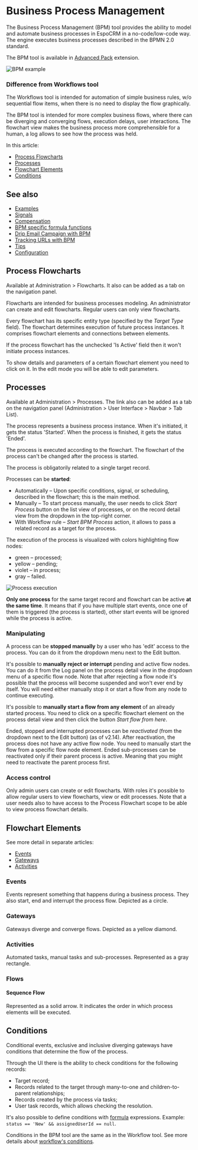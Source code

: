 # Business Process Management

The Business Process Management (BPM) tool provides the ability to model and automate business processes in EspoCRM in a no-code/low-code way. The engine executes business processes described in the BPMN 2.0 standard.

The BPM tool is available in [Advanced Pack](https://www.espocrm.com/extensions/advanced-pack/) extension.

![BPM example](../_static/images/administration/bpm/bpm-1.png)

### Difference from Workflows tool

The Workflows tool is intended for automation of simple business rules, w/o sequential flow items, when there is no need to display the flow graphically.

The BPM tool is intended for more complex business flows, where there can be diverging and converging flows, execution delays, user interactions. The flowchart view makes the business process more comprehensible for a human, a log allows to see how the process was held.

In this article:

* [Process Flowcharts](#process-flowcharts)
* [Processes](#processes)
* [Flowchart Elements](#flowchart-elements)
* [Conditions](#conditions)

## See also
* [Examples](bpm-examples.md)
* [Signals](bpm-signals.md)
* [Compensation](bpm-compensation.md)
* [BPM specific formula functions](bpm-formula.md)
* [Drip Email Campaign with BPM](bpm-drip-email-campaign.md)
* [Tracking URLs with BPM](bpm-tracking-urls.md)
* [Tips](bpm-tips.md)
* [Configuration](bpm-configuration.md)

## Process Flowcharts

Available at Administration > Flowcharts. It also can be added as a tab on the navigation panel.

Flowcharts are intended for business processes modeling. An administrator can create and edit flowcharts. Regular users can only view flowcharts.

Every flowchart has its specific entity type (specified by the *Target Type* field). The flowchart determines execution of future process instances. It comprises flowchart elements and connections between elements.

If the process flowchart has the unchecked 'Is Active' field then it won't initiate process instances.

To show details and parameters of a certain flowchart element you need to click on it. In the edit mode you will be able to edit parameters.

## Processes

Available at Administration > Processes. The link also can be added as a tab on the navigation panel (Administration > User Interface > Navbar > Tab List).

The process represents a business process instance. When it's initiated, it gets the status 'Started'. When the process is finished, it gets the status 'Ended'. 

The process is executed according to the flowchart. The flowchart of the process can't be changed after the process is started.

The process is obligatorily related to a single target record.

Processes can be **started**:

* Automatically – Upon specific conditions, signal, or scheduling, described in the flowchart; this is the main method.
* Manually – To start process manually, the user needs to click *Start Process* button on the list view of processes, or on the record detail view from the dropdown in the top-right corner.
* With Workflow rule – *Start BPM Process* action, it allows to pass a related record as a target for the process.

The execution of the process is visualized with colors highlighting flow nodes:

* green – processed;
* yellow – pending;
* violet – in process;
* gray – failed.

![Process execution](../_static/images/administration/bpm/process-execution.png)

**Only one process** for the same target record and flowchart can be active **at the same time**. It means that if you have multiple start events, once one of them is triggered (the process is started), other start events will be ignored while the process is active. 

### Manipulating

A process can be **stopped manually** by a user who has 'edit' access to the process. You can do it from the dropdown menu next to the Edit button.

It's possible to **manually reject or interrupt** pending and active flow nodes. You can do it from the Log panel on the process detail view in the dropdown menu of a specific flow node. Note that after rejecting a flow node it's possible that the process will become suspended and won't ever end by itself. You will need either manually stop it or start a flow from any node to continue executing.

It's possible to **manually start a flow from any element** of an already started process. You need to click on a specific flowchart element on the process detail view and then click the button *Start flow from here*.

Ended, stopped and interrupted processes can be *reactivated* (from the dropdown next to the Edit button) (as of v2.14). After reactivation, the process does not have any active flow node. You need to manually start the flow from a specific flow node element. Ended sub-processes can be reactivated only if their parent process is active. Meaning that you might need to reactivate the parent process first.

### Access control

Only admin users can create or edit flowcharts. With roles it's possible to allow regular users to view flowcharts, view or edit processes. Note that a user needs also to have access to the Process Flowchart scope to be able to view process flowchart details. 

## Flowchart Elements

See more detail in separate articles:

* [Events](bpm-events.md)
* [Gateways](bpm-gateways.md)
* [Activities](bpm-activities.md)

### Events

Events represent something that happens during a business process. They also start, end and interrupt the process flow. Depicted as a circle.

### Gateways

Gateways diverge and converge flows. Depicted as a yellow diamond.

### Activities

Automated tasks, manual tasks and sub-processes. Represented as a gray rectangle.

### Flows

#### Sequence Flow

Represented as a solid arrow. It indicates the order in which process elements will be executed.

## Conditions

Conditional events, exclusive and inclusive diverging gateways have conditions that determine the flow of the process.

Through the UI there is the ability to check conditions for the following records:

* Target record;
* Records related to the target through many-to-one and children-to-parent relationships;
* Records created by the process via tasks;
* User task records, which allows checking the resolution.

It's also possible to define conditions with [formula](formula.md) expressions. Example: `status == 'New' && assignedUserId == null`. 

Conditions in the BPM tool are the same as in the Workflow tool. See more details about [workflow's conditions](workflows.md#conditions).
